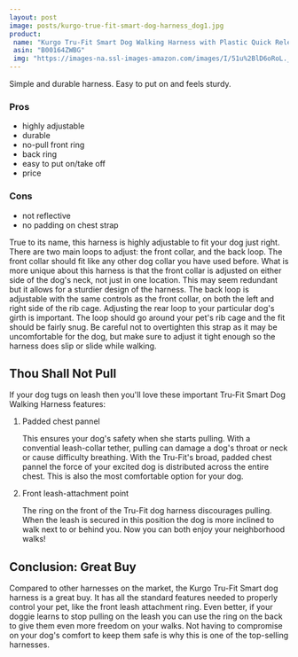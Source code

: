 ```yaml
---
layout: post
image: posts/kurgo-true-fit-smart-dog-harness_dog1.jpg
product:
 name: "Kurgo Tru-Fit Smart Dog Walking Harness with Plastic Quick Release Buckles"
 asin: "B00164ZWBG"
 img: "https://images-na.ssl-images-amazon.com/images/I/51u%2BlD6oRoL._SL250_.jpg"
---
```

Simple and durable harness. Easy to put on and feels sturdy.

### Pros

* highly adjustable
* durable
* no-pull front ring
* back ring
* easy to put on/take off
* price

### Cons

* not reflective
* no padding on chest strap

True to its name, this harness is highly adjustable to fit your dog just right. There are two main loops to adjust: the front collar, and the back loop.  The front collar should fit like any other dog collar you have used before. What is more unique about this harness is that the front collar is adjusted on either side of the dog's neck, not just in one location.  This may seem redundant but it allows for a sturdier design of the harness.  The back loop is adjustable with the same controls as the front collar, on both the left and right side of the rib cage.  Adjusting the rear loop to your particular dog's girth is important.  The loop should go around your pet's rib cage and the fit should be fairly snug.  Be careful not to overtighten this strap as it may be uncomfortable for the dog, but make sure to adjust it tight enough so the harness does slip or slide while walking.


## Thou Shall Not Pull 

If your dog tugs on leash then you'll love these important Tru-Fit Smart Dog Walking Harness features:


1. Padded chest pannel

   This ensures your dog's safety when she starts pulling.  With a convential leash-collar tether, pulling can damage a dog's throat or neck or cause difficulty breathing.  With the Tru-Fit's broad, padded chest pannel the force of your excited dog is distributed across the entire chest.  This is also the most comfortable option for your dog.


2. Front leash-attachment point

   The ring on the front of the Tru-Fit dog harness discourages pulling.  When the leash is secured in this position the dog is more inclined to walk next to or behind you.  Now you can both enjoy your neighborhood walks!


## Conclusion: Great Buy

Compared to other harnesses on the market, the Kurgo Tru-Fit Smart dog harness is a great buy.  It has all the standard features needed to properly control your pet, like the front leash attachment ring.  Even better, if your doggie learns to stop pulling on the leash you can use the ring on the back to give them even more freedom on your walks.  Not having to compromise on your dog's comfort to keep them safe is why this is one of the top-selling harnesses.
